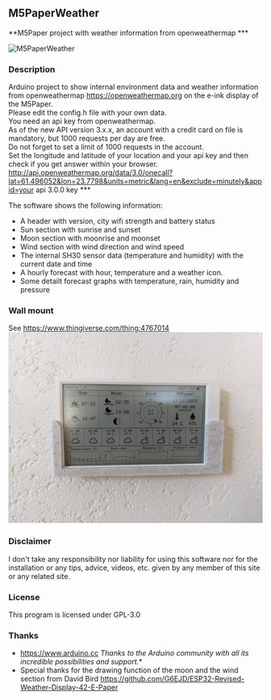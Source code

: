 
## M5PaperWeather
  **M5Paper project with weather information from openweathermap ***

   ![M5PaperWeather](images/M5PaperWeather.png "M5Paper")

### Description
  Arduino project to show internal environment data and weather information from 
  openweathermap https://openweathermap.org on the e-ink display of the M5Paper.  
  Please edit the config.h file with your own data.  
  You need an api key from openweathermap.  
  As of the new API version 3.x.x, an account with a credit card on file is mandatory, but 1000 requests per day are free.  
  Do not forget to set a limit of 1000 requests in the account.   
  Set the longitude and latitude of your location and your api key and then check if you get answer within your browser.  
  http://api.openweathermap.org/data/3.0/onecall?lat=61.496052&lon=23.7798&units=metric&lang=en&exclude=minutely&appid=your api 3.0.0 key ***  
  
  The software shows the following information:
  * A header with version, city wifi strength and battery status
  * Sun section with sunrise and sunset 
  * Moon section with moonrise and moonset
  * Wind section with wind direction and wind speed
  * The internal SH30 sensor data (temperature and humidity) with the current date and time
  * A hourly forecast with hour, temperature and a weather icon.
  * Some detailt forecast graphs with temperature, rain, humidity and pressure

### Wall mount  
   See https://www.thingiverse.com/thing:4767014
   ![Wall mountr](images/WallMount.png "WallMount")

### Disclaimer
   I don't take any responsibility nor liability for using this software nor for the 
   installation or any tips, advice, videos, etc. given by any member of this site or any related site.

### License
   This program is licensed under GPL-3.0

### Thanks
   * https://www.arduino.cc
     *Thanks to the Arduino community with all its incredible possibilities and support.** 
   * Special thanks for the drawing function of the moon and the wind section from David Bird
     https://github.com/G6EJD/ESP32-Revised-Weather-Display-42-E-Paper
